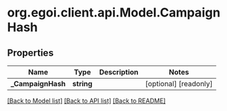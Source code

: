 
# org.egoi.client.api.Model.CampaignHash

## Properties

Name | Type | Description | Notes
------------ | ------------- | ------------- | -------------
**_CampaignHash** | **string** |  | [optional] [readonly] 

[[Back to Model list]](../README.md#documentation-for-models)
[[Back to API list]](../README.md#documentation-for-api-endpoints)
[[Back to README]](../README.md)

